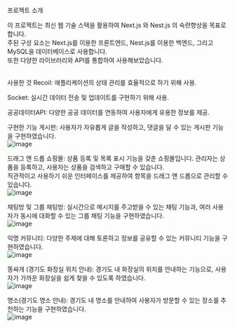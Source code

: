 프로젝트 소개 <br>

이 프로젝트는 최신 웹 기술 스택을 활용하여 Next.js 와 Nest.js 의 숙련향상을 목표로 합니다. <br>
주된 구성 요소는 Next.js를 이용한 프론트엔드, Nest.js를 이용한 백엔드, 그리고 MySQL을 데이터베이스로 사용합니다. <br>
또한 다양한 라이브러리와 API를 통합하여 사용해보았습니다. <br><br>


사용한 것
Recoil: 애플리케이션의 상태 관리를 효율적으로 하기 위해 사용.<br>

Socket: 실시간 데이터 전송 및 업데이트를 구현하기 위해 사용.<br>

공공데이터API: 다양한 공공 데이터를 연동하여 사용자에게 유용한 정보를 제공.<br>

구현한 기능
게시판: 사용자가 자유롭게 글을 작성하고, 댓글을 달 수 있는 게시판 기능을 구현하였습니다.<br>
![image](https://github.com/user-attachments/assets/9896b15c-3ff8-4781-863c-b5960013f395)

드래그 앤 드롭 쇼핑몰: 상품 등록 및 목록 표시 기능을 갖춘 쇼핑몰입니다. 관리자는 상품을 등록하고, 사용자는 상품을 검색하고 구매할 수 있습니다.<br> 직관적이고 사용하기 쉬운 인터페이스를 제공하여 항목을 드래그 앤 드롭으로 관리할 수 있습니다.<br>
![image](https://github.com/user-attachments/assets/5b1d4af1-b207-4c9e-90a1-598ceb78d64b)

채팅방 및 그룹 채팅방: 실시간으로 메시지를 주고받을 수 있는 채팅 기능과, 여러 사용자가 동시에 대화할 수 있는 그룹 채팅 기능을 구현하였습니다.<br>
![image](https://github.com/user-attachments/assets/ed9577e2-5e87-4c2d-ab16-6268b1dcbc6d)

익명 커뮤니티: 다양한 주제에 대해 토론하고 정보를 공유할 수 있는 커뮤니티 기능을 구현하였습니다.<br>
![image](https://github.com/user-attachments/assets/55b4dfd4-7913-49f4-be0d-6b7f3a282d4c)

똥싸개 (경기도 화장실 위치 안내): 경기도 내 화장실의 위치를 안내하는 기능으로, 사용자가 가까운 화장실을 쉽게 찾을 수 있도록 하였습니다.<br>
![image](https://github.com/user-attachments/assets/022cfc52-1e8f-47f6-8ac7-02534ed66290)

명소(경기도 명소 안내): 경기도 내 명소를 안내하여 사용자가 방문할 수 있는 장소를 추천하는 기능을 구현하였습니다.<br>
![image](https://github.com/user-attachments/assets/e1379437-5118-4387-b47b-5486c81f7367)
